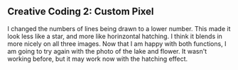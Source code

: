 ## Creative Coding 2: Custom Pixel

I changed the numbers of lines being drawn to a lower number. This made it look less like a star, and more like horinzontal hatching. I think it blends in more nicely on all three images. Now that I am happy with both functions, I am going to try again with the photo of the lake and flower. It wasn't working before, but it may work now with the hatching effect. 
